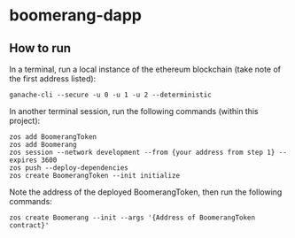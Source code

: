 # boomerang-dapp


## How to run

In a terminal, run a local instance of the ethereum blockchain (take note of the first address listed): 

`ganache-cli --secure -u 0 -u 1 -u 2 --deterministic`



In another terminal session, run the following commands (within this project):

```
zos add BoomerangToken
zos add Boomerang
zos session --network development --from {your address from step 1} --expires 3600
zos push --deploy-dependencies
zos create BoomerangToken --init initialize
```
Note the address of the deployed BoomerangToken, then run the following commands:
```
zos create Boomerang --init --args '{Address of BoomerangToken contract}'
```
